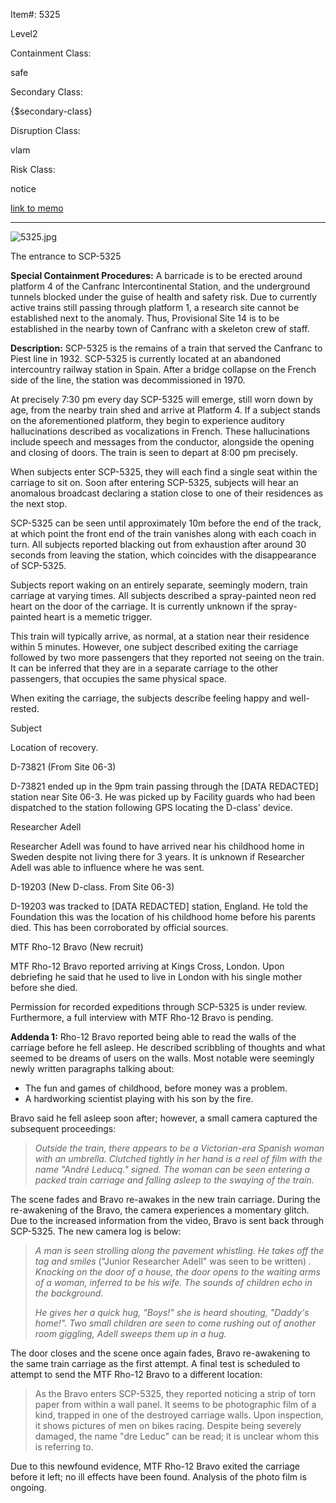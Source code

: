 Item#: 5325

Level2

Containment Class:

safe

Secondary Class:

{$secondary-class}

Disruption Class:

vlam

Risk Class:

notice

[link to memo](http://www.scp-wiki.net/classification-committee-memo)  

* * *

![5325.jpg](http://www.scp-wiki.net/local--files/scp-5325/5325.jpg)

The entrance to SCP-5325

**Special Containment Procedures:** A barricade is to be erected around platform 4 of the Canfranc Intercontinental Station, and the underground tunnels blocked under the guise of health and safety risk. Due to currently active trains still passing through platform 1, a research site cannot be established next to the anomaly. Thus, Provisional Site 14 is to be established in the nearby town of Canfranc with a skeleton crew of staff.

**Description:** SCP-5325 is the remains of a train that served the Canfranc to Piest line in 1932. SCP-5325 is currently located at an abandoned intercountry railway station in Spain. After a bridge collapse on the French side of the line, the station was decommissioned in 1970.

At precisely 7:30 pm every day SCP-5325 will emerge, still worn down by age, from the nearby train shed and arrive at Platform 4. If a subject stands on the aforementioned platform, they begin to experience auditory hallucinations described as vocalizations in French. These hallucinations include speech and messages from the conductor, alongside the opening and closing of doors. The train is seen to depart at 8:00 pm precisely.

When subjects enter SCP-5325, they will each find a single seat within the carriage to sit on. Soon after entering SCP-5325, subjects will hear an anomalous broadcast declaring a station close to one of their residences as the next stop.

SCP-5325 can be seen until approximately 10m before the end of the track, at which point the front end of the train vanishes along with each coach in turn. All subjects reported blacking out from exhaustion after around 30 seconds from leaving the station, which coincides with the disappearance of SCP-5325.

Subjects report waking on an entirely separate, seemingly modern, train carriage at varying times. All subjects described a spray-painted neon red heart on the door of the carriage. It is currently unknown if the spray-painted heart is a memetic trigger.

This train will typically arrive, as normal, at a station near their residence within 5 minutes. However, one subject described exiting the carriage followed by two more passengers that they reported not seeing on the train. It can be inferred that they are in a separate carriage to the other passengers, that occupies the same physical space.

When exiting the carriage, the subjects describe feeling happy and well-rested.

Subject

Location of recovery.

D-73821 (From Site 06-3)

D-73821 ended up in the 9pm train passing through the \[DATA REDACTED\] station near Site 06-3. He was picked up by Facility guards who had been dispatched to the station following GPS locating the D-class' device.

Researcher Adell

Researcher Adell was found to have arrived near his childhood home in Sweden despite not living there for 3 years. It is unknown if Researcher Adell was able to influence where he was sent.

D-19203 (New D-class. From Site 06-3)

D-19203 was tracked to \[DATA REDACTED\] station, England. He told the Foundation this was the location of his childhood home before his parents died. This has been corroborated by official sources.

MTF Rho-12 Bravo (New recruit)

MTF Rho-12 Bravo reported arriving at Kings Cross, London. Upon debriefing he said that he used to live in London with his single mother before she died.

Permission for recorded expeditions through SCP-5325 is under review. Furthermore, a full interview with MTF Rho-12 Bravo is pending.

**Addenda 1:** Rho-12 Bravo reported being able to read the walls of the carriage before he fell asleep. He described scribbling of thoughts and what seemed to be dreams of users on the walls. Most notable were seemingly newly written paragraphs talking about:

*   The fun and games of childhood, before money was a problem.
*   A hardworking scientist playing with his son by the fire.

Bravo said he fell asleep soon after; however, a small camera captured the subsequent proceedings:

> _Outside the train, there appears to be a Victorian-era Spanish woman with an umbrella. Clutched tightly in her hand is a reel of film with the name "André Leducq." signed. The woman can be seen entering a packed train carriage and falling asleep to the swaying of the train._

The scene fades and Bravo re-awakes in the new train carriage. During the re-awakening of the Bravo, the camera experiences a momentary glitch. Due to the increased information from the video, Bravo is sent back through SCP-5325. The new camera log is below:

> _A man is seen strolling along the pavement whistling. He takes off the tag and smiles_ ("Junior Researcher Adell" was seen to be written) _. Knocking on the door of a house, the door opens to the waiting arms of a woman, inferred to be his wife. The sounds of children echo in the background._
> 
> _He gives her a quick hug, "Boys!" she is heard shouting, "Daddy's home!". Two small children are seen to come rushing out of another room giggling, Adell sweeps them up in a hug._

The door closes and the scene once again fades, Bravo re-awakening to the same train carriage as the first attempt. A final test is scheduled to attempt to send the MTF Rho-12 Bravo to a different location:

> As the Bravo enters SCP-5325, they reported noticing a strip of torn paper from within a wall panel. It seems to be photographic film of a kind, trapped in one of the destroyed carriage walls. Upon inspection, it shows pictures of men on bikes racing. Despite being severely damaged, the name "dre Leduc" can be read; it is unclear whom this is referring to.

Due to this newfound evidence, MTF Rho-12 Bravo exited the carriage before it left; no ill effects have been found. Analysis of the photo film is ongoing.